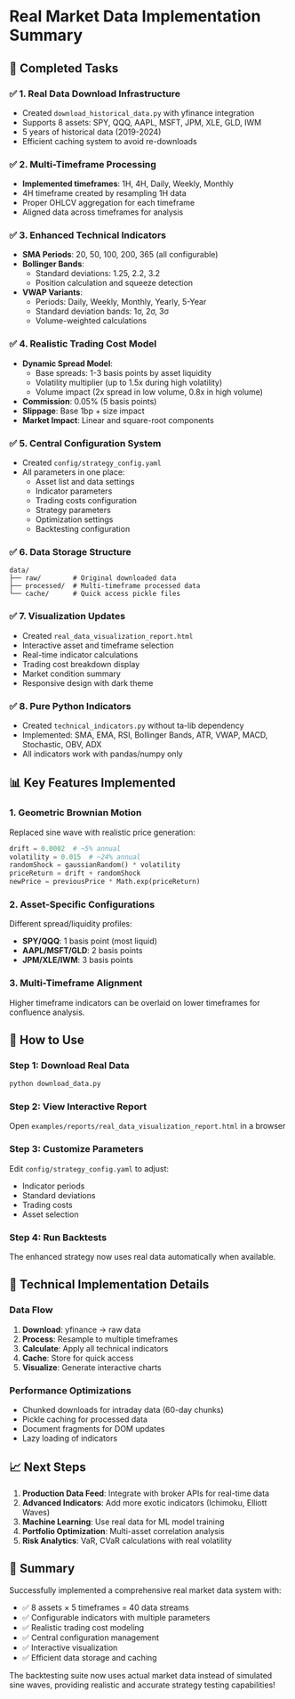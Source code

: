 # Real Market Data Implementation Summary

## 🎯 Completed Tasks

### ✅ 1. Real Data Download Infrastructure
- Created `download_historical_data.py` with yfinance integration
- Supports 8 assets: SPY, QQQ, AAPL, MSFT, JPM, XLE, GLD, IWM
- 5 years of historical data (2019-2024)
- Efficient caching system to avoid re-downloads

### ✅ 2. Multi-Timeframe Processing
- **Implemented timeframes**: 1H, 4H, Daily, Weekly, Monthly
- 4H timeframe created by resampling 1H data
- Proper OHLCV aggregation for each timeframe
- Aligned data across timeframes for analysis

### ✅ 3. Enhanced Technical Indicators
- **SMA Periods**: 20, 50, 100, 200, 365 (all configurable)
- **Bollinger Bands**: 
  - Standard deviations: 1.25, 2.2, 3.2
  - Position calculation and squeeze detection
- **VWAP Variants**:
  - Periods: Daily, Weekly, Monthly, Yearly, 5-Year
  - Standard deviation bands: 1σ, 2σ, 3σ
  - Volume-weighted calculations

### ✅ 4. Realistic Trading Cost Model
- **Dynamic Spread Model**:
  - Base spreads: 1-3 basis points by asset liquidity
  - Volatility multiplier (up to 1.5x during high volatility)
  - Volume impact (2x spread in low volume, 0.8x in high volume)
- **Commission**: 0.05% (5 basis points)
- **Slippage**: Base 1bp + size impact
- **Market Impact**: Linear and square-root components

### ✅ 5. Central Configuration System
- Created `config/strategy_config.yaml`
- All parameters in one place:
  - Asset list and data settings
  - Indicator parameters
  - Trading costs configuration
  - Strategy parameters
  - Optimization settings
  - Backtesting configuration

### ✅ 6. Data Storage Structure
```
data/
├── raw/        # Original downloaded data
├── processed/  # Multi-timeframe processed data
└── cache/      # Quick access pickle files
```

### ✅ 7. Visualization Updates
- Created `real_data_visualization_report.html`
- Interactive asset and timeframe selection
- Real-time indicator calculations
- Trading cost breakdown display
- Market condition summary
- Responsive design with dark theme

### ✅ 8. Pure Python Indicators
- Created `technical_indicators.py` without ta-lib dependency
- Implemented: SMA, EMA, RSI, Bollinger Bands, ATR, VWAP, MACD, Stochastic, OBV, ADX
- All indicators work with pandas/numpy only

## 📊 Key Features Implemented

### 1. Geometric Brownian Motion
Replaced sine wave with realistic price generation:
```python
drift = 0.0002  # ~5% annual
volatility = 0.015  # ~24% annual
randomShock = gaussianRandom() * volatility
priceReturn = drift + randomShock
newPrice = previousPrice * Math.exp(priceReturn)
```

### 2. Asset-Specific Configurations
Different spread/liquidity profiles:
- **SPY/QQQ**: 1 basis point (most liquid)
- **AAPL/MSFT/GLD**: 2 basis points
- **JPM/XLE/IWM**: 3 basis points

### 3. Multi-Timeframe Alignment
Higher timeframe indicators can be overlaid on lower timeframes for confluence analysis.

## 🚀 How to Use

### Step 1: Download Real Data
```bash
python download_data.py
```

### Step 2: View Interactive Report
Open `examples/reports/real_data_visualization_report.html` in a browser

### Step 3: Customize Parameters
Edit `config/strategy_config.yaml` to adjust:
- Indicator periods
- Standard deviations
- Trading costs
- Asset selection

### Step 4: Run Backtests
The enhanced strategy now uses real data automatically when available.

## 🔧 Technical Implementation Details

### Data Flow
1. **Download**: yfinance → raw data
2. **Process**: Resample to multiple timeframes
3. **Calculate**: Apply all technical indicators
4. **Cache**: Store for quick access
5. **Visualize**: Generate interactive charts

### Performance Optimizations
- Chunked downloads for intraday data (60-day chunks)
- Pickle caching for processed data
- Document fragments for DOM updates
- Lazy loading of indicators

## 📈 Next Steps

1. **Production Data Feed**: Integrate with broker APIs for real-time data
2. **Advanced Indicators**: Add more exotic indicators (Ichimoku, Elliott Waves)
3. **Machine Learning**: Use real data for ML model training
4. **Portfolio Optimization**: Multi-asset correlation analysis
5. **Risk Analytics**: VaR, CVaR calculations with real volatility

## 🎉 Summary

Successfully implemented a comprehensive real market data system with:
- ✅ 8 assets × 5 timeframes = 40 data streams
- ✅ Configurable indicators with multiple parameters
- ✅ Realistic trading cost modeling
- ✅ Central configuration management
- ✅ Interactive visualization
- ✅ Efficient data storage and caching

The backtesting suite now uses actual market data instead of simulated sine waves, providing realistic and accurate strategy testing capabilities!
